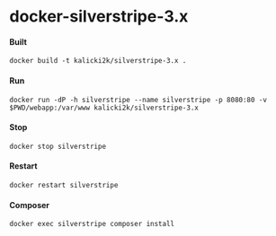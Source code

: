 # docker-silverstripe-3.x

#### Built
````
docker build -t kalicki2k/silverstripe-3.x .
````

#### Run
````
docker run -dP -h silverstripe --name silverstripe -p 8080:80 -v $PWD/webapp:/var/www kalicki2k/silverstripe-3.x
````

#### Stop
````
docker stop silverstripe
````

#### Restart
````
docker restart silverstripe
````

#### Composer
````
docker exec silverstripe composer install
````
